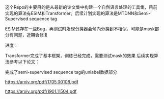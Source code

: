 这个Repo的主要目的是从最新的论文集中构建一个自然语言处理的工具集，目前实现的算法有ESIM和Transformer。后续计划实现的算法是MTDNN和Semi-Supervised sequence tag

ESIM还存在一些Bug，再测试时发现分类器会倾向分类到不相似，可能是mask部分有问题，近期会修复

进度：

Transformer完成了基本框架，训练已经完成，需要测试mask的效果
后续实现算法参考以下论文：

完成了semi-supervised sequence tag的unlabel数据部分

https://arxiv.org/pdf/1705.00108.pdf

https://arxiv.org/pdf/1901.11504.pdf
